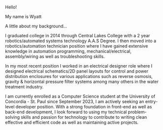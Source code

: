 Hello! 

My name is Wyatt

A little about my background...

I graduated college in 2014 through Central Lakes College with a 2 year robotics/automated systems technology A.A.S Degree. I then moved into a robotics/automation technician position where I have gained extensive knowledge in automation programming, mechanical/electrical, assembly/wiring as well as troubleshooting skills. 

In my most recent position I worked in an electrical designer role where I designed electrical schematics/2D panel layouts for control and power distribution enclosures for various applications such as reverse osmosis, gravity & horizontal pressure filter systems among many others in the water treatment industry.

I am currently enrolled as a Computer Science student at the University of Concordia - St. Paul since September 2023, I am actively seeking an entry-level developer position. With a strong foundation in front-end as well as back-end development, I look forward to using my technical problem-solving skills and passion for technology to contribute to writing clean effective and efficient code as well as maintaining active projects. 

<!---
Wyguy12/Wyguy12 is a ✨ special ✨ repository because its `README.md` (this file) appears on your GitHub profile.
You can click the Preview link to take a look at your changes.
--->
